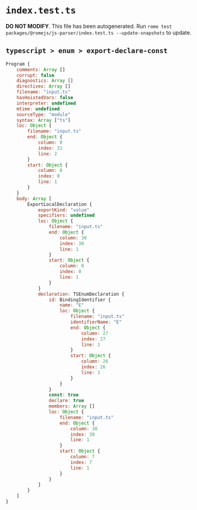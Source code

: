 # `index.test.ts`

**DO NOT MODIFY**. This file has been autogenerated. Run `rome test packages/@romejs/js-parser/index.test.ts --update-snapshots` to update.

## `typescript > enum > export-declare-const`

```javascript
Program {
	comments: Array []
	corrupt: false
	diagnostics: Array []
	directives: Array []
	filename: "input.ts"
	hasHoistedVars: false
	interpreter: undefined
	mtime: undefined
	sourceType: "module"
	syntax: Array ["ts"]
	loc: Object {
		filename: "input.ts"
		end: Object {
			column: 0
			index: 31
			line: 2
		}
		start: Object {
			column: 0
			index: 0
			line: 1
		}
	}
	body: Array [
		ExportLocalDeclaration {
			exportKind: "value"
			specifiers: undefined
			loc: Object {
				filename: "input.ts"
				end: Object {
					column: 30
					index: 30
					line: 1
				}
				start: Object {
					column: 0
					index: 0
					line: 1
				}
			}
			declaration: TSEnumDeclaration {
				id: BindingIdentifier {
					name: "E"
					loc: Object {
						filename: "input.ts"
						identifierName: "E"
						end: Object {
							column: 27
							index: 27
							line: 1
						}
						start: Object {
							column: 26
							index: 26
							line: 1
						}
					}
				}
				const: true
				declare: true
				members: Array []
				loc: Object {
					filename: "input.ts"
					end: Object {
						column: 30
						index: 30
						line: 1
					}
					start: Object {
						column: 7
						index: 7
						line: 1
					}
				}
			}
		}
	]
}
```
